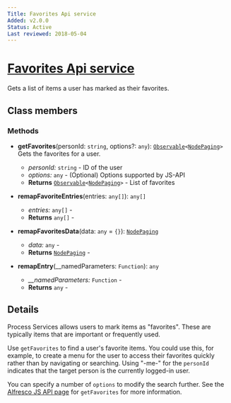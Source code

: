 ```yaml
---
Title: Favorites Api service
Added: v2.0.0
Status: Active
Last reviewed: 2018-05-04
---
```


# [Favorites Api service](../../../lib/core/services/favorites-api.service.ts "Defined in favorites-api.service.ts")

Gets a list of items a user has marked as their favorites.

## Class members

### Methods

-   **getFavorites**(personId: `string`, options?: `any`): [`Observable`](http://reactivex.io/documentation/observable.html)`<`[`NodePaging`](https://github.com/Alfresco/alfresco-js-api/blob/develop/src/api/content-rest-api/docs/NodePaging.md)`>`<br/>
    Gets the favorites for a user.
    -   _personId:_ `string`  - ID of the user
    -   _options:_ `any`  - (Optional) Options supported by JS-API
    -   **Returns** [`Observable`](http://reactivex.io/documentation/observable.html)`<`[`NodePaging`](https://github.com/Alfresco/alfresco-js-api/blob/develop/src/api/content-rest-api/docs/NodePaging.md)`>` - List of favorites
-   **remapFavoriteEntries**(entries: `any[]`): `any[]`<br/>

    -   _entries:_ `any[]`  - 
    -   **Returns** `any[]` - 

-   **remapFavoritesData**(data: `any` = `{}`): [`NodePaging`](https://github.com/Alfresco/alfresco-js-api/blob/develop/src/api/content-rest-api/docs/NodePaging.md)<br/>

    -   _data:_ `any`  - 
    -   **Returns** [`NodePaging`](https://github.com/Alfresco/alfresco-js-api/blob/develop/src/api/content-rest-api/docs/NodePaging.md) - 

-   **remapEntry**(\_\_namedParameters: `Function`): `any`<br/>

    -   _\_\_namedParameters:_ `Function`  - 
    -   **Returns** `any` -

## Details

Process Services allows users to mark items as "favorites". These are typically
items that are important or frequently used.

Use `getFavorites` to find a user's favorite items. You could use this, for example,
to create a menu for the user to access their favorites quickly rather than by
navigating or searching. Using "-me-" for the `personId` indicates that the target 
person is the currently logged-in user.

You can specify a number of `options` to modify the search further. See the
[Alfresco JS API page](https://github.com/Alfresco/alfresco-js-api/blob/master/src/alfresco-core-rest-api/docs/FavoritesApi.md#getfavorites)
for `getFavorites` for more information.
